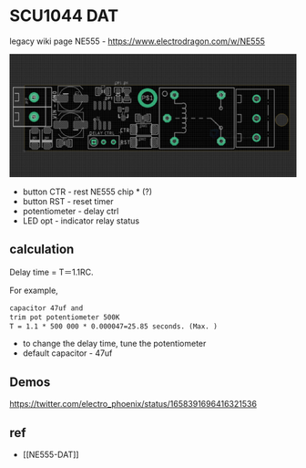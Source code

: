 
# SCU1044 DAT

legacy wiki page NE555 - https://www.electrodragon.com/w/NE555

![](2024-01-17-01-46-55.png)

- button CTR - rest NE555 chip * (?)
- button RST - reset timer 
- potentiometer - delay ctrl 
- LED opt - indicator relay status 



## calculation 

Delay time = T＝1.1RC. 

For example, 

    capacitor 47uf and  
    trim pot potentiometer 500K 
    T = 1.1 * 500 000 * 0.000047=25.85 seconds. (Max. )

- to change the delay time, tune the potentiometer 
- default capacitor - 47uf

## Demos 
https://twitter.com/electro_phoenix/status/1658391696416321536

## ref 

- [[NE555-DAT]]